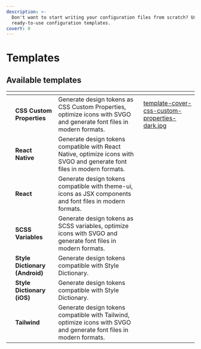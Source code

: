 ```yaml
---
description: >-
  Don't want to start writing your configuration files from scratch? Use our
  ready-to-use configuration templates.
coverY: 0
---
```


# Templates

## Available templates

<table data-view="cards"><thead><tr><th></th><th></th><th></th><th data-hidden data-card-cover data-type="files"></th></tr></thead><tbody><tr><td><strong></strong></td><td><strong>CSS Custom Properties</strong></td><td>Generate design tokens as CSS Custom Properties, optimize icons with SVGO and generate font files in modern formats.</td><td><a href="../.gitbook/assets/template-cover-css-custom-properties-dark.jpg">template-cover-css-custom-properties-dark.jpg</a></td></tr><tr><td></td><td><strong>React Native</strong></td><td>Generate design tokens compatible with React Native, optimize icons with SVGO and generate font files in modern formats.</td><td></td></tr><tr><td></td><td><strong>React</strong></td><td>Generate design tokens compatible with theme-ui, icons as JSX components and font files in modern formats.</td><td></td></tr><tr><td></td><td><strong>SCSS Variables</strong></td><td>Generate design tokens as SCSS variables, optimize icons with SVGO and generate font files in modern formats.</td><td></td></tr><tr><td></td><td><strong>Style Dictionary (Android)</strong></td><td>Generate design tokens compatible with Style Dictionary.</td><td></td></tr><tr><td></td><td><strong>Style Dictionary (iOS)</strong></td><td>Generate design tokens compatible with Style Dictionary.</td><td></td></tr><tr><td></td><td><strong>Tailwind</strong></td><td>Generate design tokens compatible with Tailwind, optimize icons with SVGO and generate font files in modern formats.</td><td></td></tr></tbody></table>
